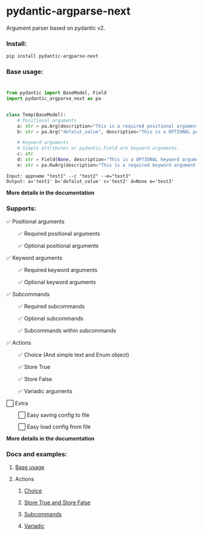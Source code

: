 # pydantic-argparse-next

Argument parser based on pydantic v2.

### Install:

```bash
pip install pydantic-argparse-next
```

### Base usage:

# 

```python
from pydantic import BaseModel, Field
import pydantic_argparse_next as pa


class Temp(BaseModel):
    # Positional arguments
    a: str = pa.Arg(description="This is a required positional argument.")
    b: str = pa.Arg("defalut_value", description="This is a OPTIONAL positional argument.")

    # Keyword arguments
    # Simple attributes or pydantic.Field are keyword arguments.
    c: str
    d: str = Field(None, description="This is a OPTIONAL keyword argument.")
    e: str = pa.KwArg(description="This is a required keyword argument.")
```

```
Input: appname "test1" --c "test2" --e="test3"
Output: a='test1' b='defalut_value' c='test2' d=None e='test3'
```

 **More details in the documentation**

### Supports:

✅ Positional arguments

        ✅ Required positional arguments

        ✅ Optional positional arguments

✅ Keyword arguments

        ✅ Required keyword arguments

        ✅ Optional keyword arguments

✅ Subcommands

        ✅ Required subcommands

        ✅ Optional subcommands

        ✅ Subcommands within subcommands

✅ Actions

        ✅ Choice (And simple text and Enum object)

        ✅ Store True

        ✅ Store False

        ✅ Variadic arguments

⬜ Extra

        ⬜ Easy saving config to file

        ⬜ Easy load config from file

**More details in the documentation**

### Docs and examples:

1. [Base usage](https://github.com/overgodofchaos/pydantic-argparse-next/blob/main/docs/BaseUsage.md)

2. Actions
   
   1. [Choice](https://github.com/overgodofchaos/pydantic-argparse-next/blob/main/docs/Choice.md)
   
   2. [Store True and Store False](https://github.com/overgodofchaos/pydantic-argparse-next/blob/main/docs/StoreTrueFalse.md)
   
   3. [Subcommands](https://github.com/overgodofchaos/pydantic-argparse-next/blob/main/docs/Subcommands.md)
   
   4. [Variadic](https://github.com/overgodofchaos/pydantic-argparse-next/blob/main/docs/Variadic.md)
